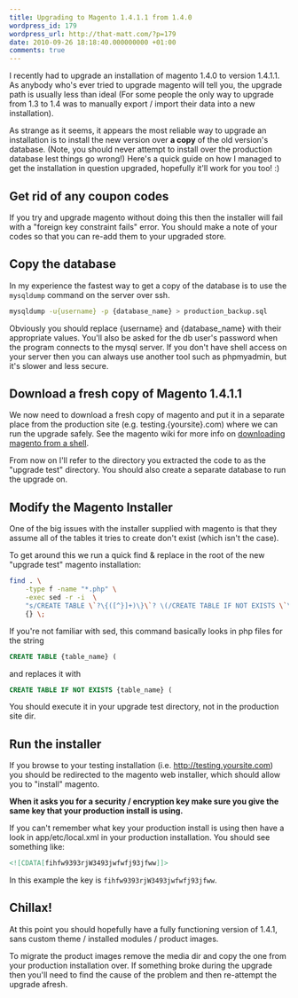 ```yaml
---
title: Upgrading to Magento 1.4.1.1 from 1.4.0
wordpress_id: 179
wordpress_url: http://that-matt.com/?p=179
date: 2010-09-26 18:18:40.000000000 +01:00
comments: true
---
```

I recently had to upgrade an installation of magento 1.4.0 to version 1.4.1.1. 
As anybody who's ever tried to upgrade magento will tell you, the upgrade path 
is usually less than ideal (For some people the only way to upgrade from 1.3 to 
1.4 was to manually export / import their data into a new installation).

As strange as it seems, it appears the most reliable way to upgrade an installation 
is to install the new version over **a copy** of the old version's database. 
(Note, you should never attempt to install over the production database lest 
things go wrong!) Here's a quick guide on how I managed to get the installation 
in question upgraded, hopefully it'll work for you too! :)

<!-- more -->

## Get rid of any coupon codes

If you try and upgrade magento without doing this then the installer will fail 
with a "foreign key constraint fails" error. 
You should make a note of your codes so that you can re-add them to your 
upgraded store.

## Copy the database

In my experience the fastest way to get a copy of the database is to use the
`mysqldump` command on the server over ssh.

```bash
mysqldump -u{username} -p {database_name} > production_backup.sql
```

Obviously you should replace {username} and {database\_name} with their 
appropriate values. You'll also be asked for the db user's password when the 
program connects to the mysql server. If you don't have shell access on your 
server then you can always use another tool such as phpmyadmin, but it's slower 
and less secure.

## Download a fresh copy of Magento 1.4.1.1

We now need to download a fresh copy of magento and put it in a separate place 
from the production site (e.g. testing.{yoursite}.com) where we can run the 
upgrade safely. See the magento wiki for more info on 
[downloading magento from a shell][magento-shell-install].

From now on I'll refer to the directory you extracted the code to as the 
"upgrade test" directory. 
You should also create a separate database to run the upgrade on.

## Modify the Magento Installer

One of the big issues with the installer supplied with magento is that they 
assume all of the tables it tries to create don't exist (which isn't the case).

To get around this we run a quick find & replace in the root of the new "upgrade test" magento installation:

```bash
find . \
    -type f -name "*.php" \
    -exec sed -r -i  \
    "s/CREATE TABLE \`?\{([^}]+)\}\`? \(/CREATE TABLE IF NOT EXISTS \`\{\1\}\` \(/g" \
    {} \;
```

If you're not familiar with sed, this command basically looks in php files for 
the string 

```sql
CREATE TABLE {table_name} (
```

and replaces it with 

```sql
CREATE TABLE IF NOT EXISTS {table_name} (
```

You should execute it in your upgrade test directory, not in the production site dir.

## Run the installer

If you browse to your testing installation (i.e. http://testing.yoursite.com) 
you should be redirected to the magento web installer, which should allow you to 
"install" magento. 

**When it asks you for a security / encryption key make sure you give the same key that your production install is using.** 

If you can't remember what key your production install is using then have a look 
in app/etc/local.xml in your production installation. You should see something like:

```html
<![CDATA[fihfw9393rjW3493jwfwfj93jfww]]>
```

In this example the key is `fihfw9393rjW3493jwfwfj93jfww`.

## Chillax!

At this point you should hopefully have a fully functioning version of 1.4.1, 
sans custom theme / installed modules / product images. 

To migrate the product images remove the media dir and copy the one from your 
production installation over. If something broke during the upgrade then you'll 
need to find the cause of the problem and then re-attempt the upgrade afresh.

[magento-shell-install]: http://www.magentocommerce.com/wiki/groups/227/installing_magento_via_shell_ssh

